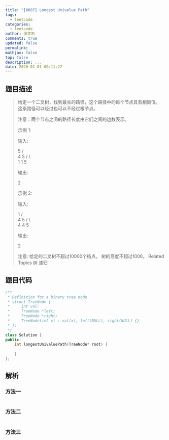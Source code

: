 ```yaml
---
title: "[0687] Longest Univalue Path"
tags:
  - leetcode
categories:
  - leetcode
author: 张学志
comments: true
updated: false
permalink:
mathjax: false
top: false
description: ...
date: 2020-01-01 00:11:27
---
```


## 题目描述

> 给定一个二叉树，找到最长的路径，这个路径中的每个节点具有相同值。 这条路径可以经过也可以不经过根节点。 
> 
> 注意：两个节点之间的路径长度由它们之间的边数表示。 
> 
> 示例 1: 
> 
> 输入: 
> 
> 
> 5
> / \
> 4   5
> / \   \
> 1   1   5
> 
> 
> 输出: 
> 
> 
> 2
> 
> 
> 示例 2: 
> 
> 输入: 
> 
> 
> 1
> / \
> 4   5
> / \   \
> 4   4   5
> 
> 
> 输出: 
> 
> 
> 2
> 
> 
> 注意: 给定的二叉树不超过10000个结点。 树的高度不超过1000。 
> Related Topics 树 递归

## 题目代码

```cpp
/**
 * Definition for a binary tree node.
 * struct TreeNode {
 *     int val;
 *     TreeNode *left;
 *     TreeNode *right;
 *     TreeNode(int x) : val(x), left(NULL), right(NULL) {}
 * };
 */
class Solution {
public:
    int longestUnivaluePath(TreeNode* root) {
        
    }
};
```

## 解析

### 方法一

```cpp

```

### 方法二

```cpp

```

### 方法三

```cpp

```

